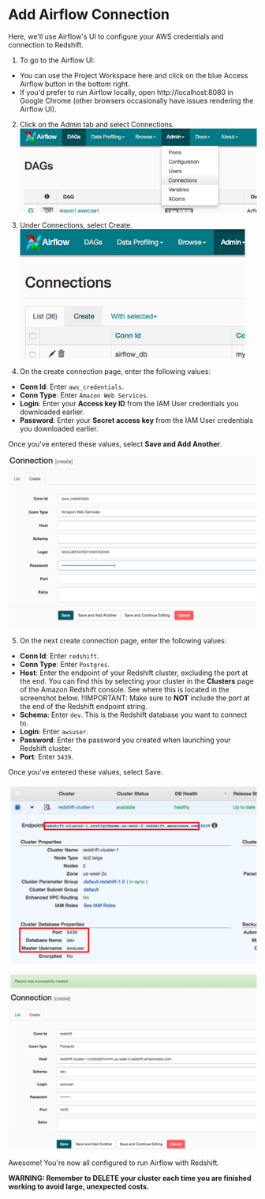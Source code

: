 # Add Airflow Connection

Here, we'll use Airflow's UI to configure your AWS credentials and connection to Redshift.

1. To go to the Airflow UI:
  - You can use the Project Workspace here and click on the blue Access Airflow button in the bottom right.
  - If you'd prefer to run Airflow locally, open http://localhost:8080 in Google Chrome (other browsers occasionally have issues rendering the Airflow UI).

2. Click on the Admin tab and select Connections.
  ![Admin Connections](./img/admin-connections.png)

3. Under Connections, select Create.
  ![Create Connections](./img/create-connection.png)

4. On the create connection page, enter the following values:

  - **Conn Id**: Enter `aws_credentials`.
  - **Conn Type**: Enter `Amazon Web Services`.
  - **Login**: Enter your **Access key ID** from the IAM User credentials you downloaded earlier.
  - **Password**: Enter your **Secret access key** from the IAM User credentials you downloaded earlier.
  
  Once you've entered these values, select **Save and Add Another**.

  ![Connection AWS Credentials](./img/connection-aws-credentials.png)

5. On the next create connection page, enter the following values:

  - **Conn Id**: Enter `redshift`.
  - **Conn Type**: Enter `Postgres`.
  - **Host**: Enter the endpoint of your Redshift cluster, excluding the port at the end. You can find this by selecting your cluster in the **Clusters** page of the Amazon Redshift console. See where this is located in the screenshot below. !!IMPORTANT: Make sure to **NOT** include the port at the end of the Redshift endpoint string.
  - **Schema**: Enter `dev`. This is the Redshift database you want to connect to.
  - **Login**: Enter `awsuser`.
  - **Password**: Enter the password you created when launching your Redshift cluster.
  - **Port**: Enter `5439`.
  
  Once you've entered these values, select Save.

  ![Cluster Details](./img/cluster-details.png)

  ![Connection Redshift](./img/connection-redshift.png)

  Awesome! You're now all configured to run Airflow with Redshift.

  **WARNING: Remember to DELETE your cluster each time you are finished working to avoid large, unexpected costs.**

